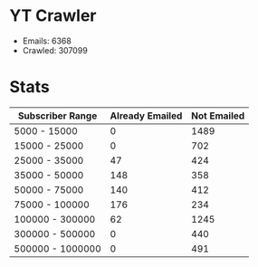 # YT Crawler
- Emails: 6368
- Crawled: 307099

# Stats
| Subscriber Range  | Already Emailed | Not Emailed |
|-------|-------|-------|
| 5000 - 15000 | 0 | 1489 |
| 15000 - 25000 | 0 | 702 |
| 25000 - 35000 | 47 | 424 |
| 35000 - 50000 | 148 | 358 |
| 50000 - 75000 | 140 | 412 |
| 75000 - 100000 | 176 | 234 |
| 100000 - 300000 | 62 | 1245 |
| 300000 - 500000 | 0 | 440 |
| 500000 - 1000000 | 0 | 491 |
